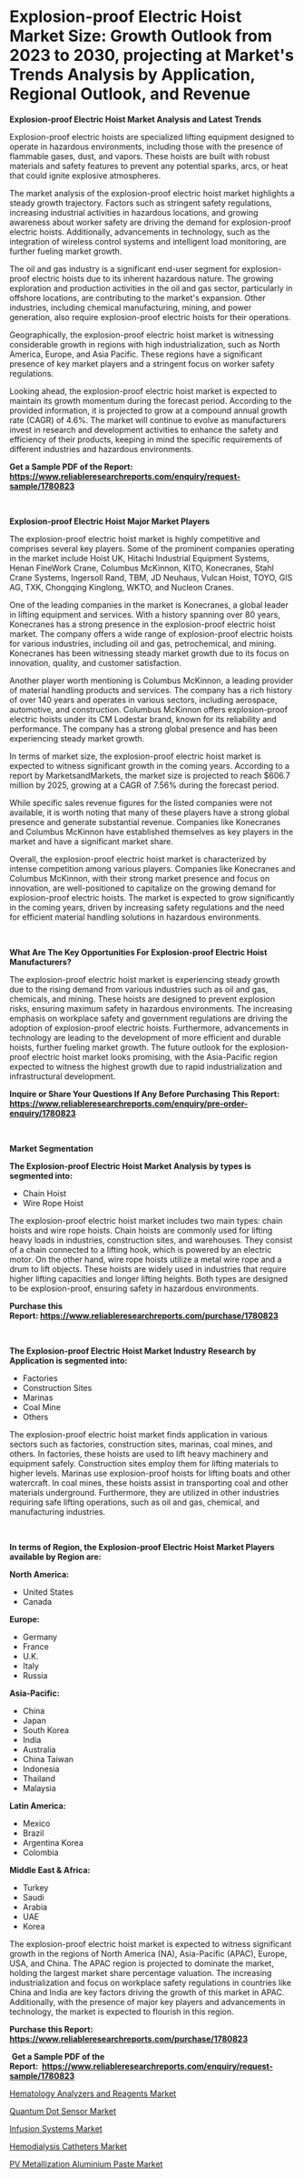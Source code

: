 <p><h1>Explosion-proof Electric Hoist Market Size: Growth Outlook from 2023 to 2030, projecting at Market's Trends Analysis by Application, Regional Outlook, and Revenue</h1></p><p><strong>Explosion-proof Electric Hoist Market Analysis and Latest Trends</strong></p>
<p><p>Explosion-proof electric hoists are specialized lifting equipment designed to operate in hazardous environments, including those with the presence of flammable gases, dust, and vapors. These hoists are built with robust materials and safety features to prevent any potential sparks, arcs, or heat that could ignite explosive atmospheres.</p><p>The market analysis of the explosion-proof electric hoist market highlights a steady growth trajectory. Factors such as stringent safety regulations, increasing industrial activities in hazardous locations, and growing awareness about worker safety are driving the demand for explosion-proof electric hoists. Additionally, advancements in technology, such as the integration of wireless control systems and intelligent load monitoring, are further fueling market growth.</p><p>The oil and gas industry is a significant end-user segment for explosion-proof electric hoists due to its inherent hazardous nature. The growing exploration and production activities in the oil and gas sector, particularly in offshore locations, are contributing to the market's expansion. Other industries, including chemical manufacturing, mining, and power generation, also require explosion-proof electric hoists for their operations.</p><p>Geographically, the explosion-proof electric hoist market is witnessing considerable growth in regions with high industrialization, such as North America, Europe, and Asia Pacific. These regions have a significant presence of key market players and a stringent focus on worker safety regulations.</p><p>Looking ahead, the explosion-proof electric hoist market is expected to maintain its growth momentum during the forecast period. According to the provided information, it is projected to grow at a compound annual growth rate (CAGR) of 4.6%. The market will continue to evolve as manufacturers invest in research and development activities to enhance the safety and efficiency of their products, keeping in mind the specific requirements of different industries and hazardous environments.</p></p>
<p><strong>Get a Sample PDF of the Report:&nbsp; <a href="https://www.reliableresearchreports.com/enquiry/request-sample/1780823">https://www.reliableresearchreports.com/enquiry/request-sample/1780823</a></strong></p>
<p>&nbsp;</p>
<p><strong>Explosion-proof Electric Hoist Major Market Players</strong></p>
<p><p>The explosion-proof electric hoist market is highly competitive and comprises several key players. Some of the prominent companies operating in the market include Hoist UK, Hitachi Industrial Equipment Systems, Henan FineWork Crane, Columbus McKinnon, KITO, Konecranes, Stahl Crane Systems, Ingersoll Rand, TBM, JD Neuhaus, Vulcan Hoist, TOYO, GIS AG, TXK, Chongqing Kinglong, WKTO, and Nucleon Cranes.</p><p>One of the leading companies in the market is Konecranes, a global leader in lifting equipment and services. With a history spanning over 80 years, Konecranes has a strong presence in the explosion-proof electric hoist market. The company offers a wide range of explosion-proof electric hoists for various industries, including oil and gas, petrochemical, and mining. Konecranes has been witnessing steady market growth due to its focus on innovation, quality, and customer satisfaction.</p><p>Another player worth mentioning is Columbus McKinnon, a leading provider of material handling products and services. The company has a rich history of over 140 years and operates in various sectors, including aerospace, automotive, and construction. Columbus McKinnon offers explosion-proof electric hoists under its CM Lodestar brand, known for its reliability and performance. The company has a strong global presence and has been experiencing steady market growth.</p><p>In terms of market size, the explosion-proof electric hoist market is expected to witness significant growth in the coming years. According to a report by MarketsandMarkets, the market size is projected to reach $606.7 million by 2025, growing at a CAGR of 7.56% during the forecast period.</p><p>While specific sales revenue figures for the listed companies were not available, it is worth noting that many of these players have a strong global presence and generate substantial revenue. Companies like Konecranes and Columbus McKinnon have established themselves as key players in the market and have a significant market share.</p><p>Overall, the explosion-proof electric hoist market is characterized by intense competition among various players. Companies like Konecranes and Columbus McKinnon, with their strong market presence and focus on innovation, are well-positioned to capitalize on the growing demand for explosion-proof electric hoists. The market is expected to grow significantly in the coming years, driven by increasing safety regulations and the need for efficient material handling solutions in hazardous environments.</p></p>
<p>&nbsp;</p>
<p><strong>What Are The Key Opportunities For Explosion-proof Electric Hoist Manufacturers?</strong></p>
<p><p>The explosion-proof electric hoist market is experiencing steady growth due to the rising demand from various industries such as oil and gas, chemicals, and mining. These hoists are designed to prevent explosion risks, ensuring maximum safety in hazardous environments. The increasing emphasis on workplace safety and government regulations are driving the adoption of explosion-proof electric hoists. Furthermore, advancements in technology are leading to the development of more efficient and durable hoists, further fueling market growth. The future outlook for the explosion-proof electric hoist market looks promising, with the Asia-Pacific region expected to witness the highest growth due to rapid industrialization and infrastructural development.</p></p>
<p><strong>Inquire or Share Your Questions If Any Before Purchasing This Report: <a href="https://www.reliableresearchreports.com/enquiry/pre-order-enquiry/1780823">https://www.reliableresearchreports.com/enquiry/pre-order-enquiry/1780823</a></strong></p>
<p>&nbsp;</p>
<p><strong>Market Segmentation</strong></p>
<p><strong>The Explosion-proof Electric Hoist Market Analysis by types is segmented into:</strong></p>
<p><ul><li>Chain Hoist</li><li>Wire Rope Hoist</li></ul></p>
<p><p>The explosion-proof electric hoist market includes two main types: chain hoists and wire rope hoists. Chain hoists are commonly used for lifting heavy loads in industries, construction sites, and warehouses. They consist of a chain connected to a lifting hook, which is powered by an electric motor. On the other hand, wire rope hoists utilize a metal wire rope and a drum to lift objects. These hoists are widely used in industries that require higher lifting capacities and longer lifting heights. Both types are designed to be explosion-proof, ensuring safety in hazardous environments.</p></p>
<p><strong>Purchase this Report:&nbsp;<a href="https://www.reliableresearchreports.com/purchase/1780823">https://www.reliableresearchreports.com/purchase/1780823</a></strong></p>
<p>&nbsp;</p>
<p><strong>The Explosion-proof Electric Hoist Market Industry Research by Application is segmented into:</strong></p>
<p><ul><li>Factories</li><li>Construction Sites</li><li>Marinas</li><li>Coal Mine</li><li>Others</li></ul></p>
<p><p>The explosion-proof electric hoist market finds application in various sectors such as factories, construction sites, marinas, coal mines, and others. In factories, these hoists are used to lift heavy machinery and equipment safely. Construction sites employ them for lifting materials to higher levels. Marinas use explosion-proof hoists for lifting boats and other watercraft. In coal mines, these hoists assist in transporting coal and other materials underground. Furthermore, they are utilized in other industries requiring safe lifting operations, such as oil and gas, chemical, and manufacturing industries.</p></p>
<p>&nbsp;</p>
<p><strong>In terms of Region, the Explosion-proof Electric Hoist Market Players available by Region are:</strong></p>
<p>
    <p> <strong> North America: </strong>
        <ul>
            <li>United States</li>
            <li>Canada</li>
        </ul>
        </p> 
    <p> <strong> Europe: </strong>
        <ul>
            <li>Germany</li>
            <li>France</li>
            <li>U.K.</li>
            <li>Italy</li>
            <li>Russia</li>
        </ul>
        </p> 
    <p> <strong> Asia-Pacific: </strong>
        <ul>
            <li>China</li>
            <li>Japan</li>
            <li>South Korea</li>
            <li>India</li>
            <li>Australia</li>
            <li>China Taiwan</li>
            <li>Indonesia</li>
            <li>Thailand</li>
            <li>Malaysia</li>
        </ul>
        </p> 
    <p> <strong> Latin America: </strong>
        <ul>
            <li>Mexico</li>
            <li>Brazil</li>
            <li>Argentina Korea</li>
            <li>Colombia</li>
        </ul>
        </p> 
    <p> <strong> Middle East & Africa: </strong>
        <ul>
            <li>Turkey</li>
            <li>Saudi</li>
            <li>Arabia</li>
            <li>UAE</li>
            <li>Korea</li>
        </ul>
    </p>
    </p>
<p><p>The explosion-proof electric hoist market is expected to witness significant growth in the regions of North America (NA), Asia-Pacific (APAC), Europe, USA, and China. The APAC region is projected to dominate the market, holding the largest market share percentage valuation. The increasing industrialization and focus on workplace safety regulations in countries like China and India are key factors driving the growth of this market in APAC. Additionally, with the presence of major key players and advancements in technology, the market is expected to flourish in this region.</p></p>
<p><strong>Purchase this Report: <a href="https://www.reliableresearchreports.com/purchase/1780823">https://www.reliableresearchreports.com/purchase/1780823</a></strong></p>
<p>&nbsp;<strong>Get a Sample PDF of the Report:&nbsp;&nbsp;<a href="https://www.reliableresearchreports.com/enquiry/request-sample/1780823">https://www.reliableresearchreports.com/enquiry/request-sample/1780823</a></strong></p>
<p><strong></strong></p>
<p><p><a href="https://www.linkedin.com/pulse/hematology-analyzers-reagents-market-insights-players-ijfze/">Hematology Analyzers and Reagents Market</a></p><p><a href="https://medium.com/@staceyhilll3626/quantum-dot-sensor-market-report-reveals-the-latest-trends-and-growth-opportunities-of-this-market-f0ad9ff9fed6">Quantum Dot Sensor Market</a></p><p><a href="https://www.linkedin.com/pulse/infusion-systems-market-size-share-global-analysis-report-it20e/">Infusion Systems Market</a></p><p><a href="https://www.linkedin.com/pulse/hemodialysis-catheters-market-challenges-opportunities-b4rye/">Hemodialysis Catheters Market</a></p><p><a href="https://medium.com/@ransomjohns101/analyzing-pv-metallization-aluminium-paste-market-global-industry-perspective-and-forecast-2023-139e4f7bd95a">PV Metallization Aluminium Paste Market</a></p></p>